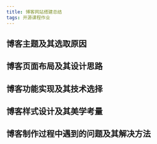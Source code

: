 ```yaml
---
title: 博客网站搭建总结
tags: 开源课程作业
---
```


## 博客主题及其选取原因

## 博客页面布局及其设计思路

## 博客功能实现及其技术选择

## 博客样式设计及其美学考量

## 博客制作过程中遇到的问题及其解决方法
